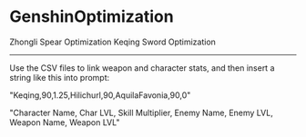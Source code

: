 # GenshinOptimization
Zhongli Spear Optimization
Keqing Sword Optimization


------------------------------------------------------------------------------------------------------------------------------

Use the CSV files to link weapon and character stats, and then insert a string like this into prompt:

"Keqing,90,1.25,Hilichurl,90,AquilaFavonia,90,0"

"Character Name, Char LVL, Skill Multiplier, Enemy Name, Enemy LVL, Weapon Name, Weapon LVL"
